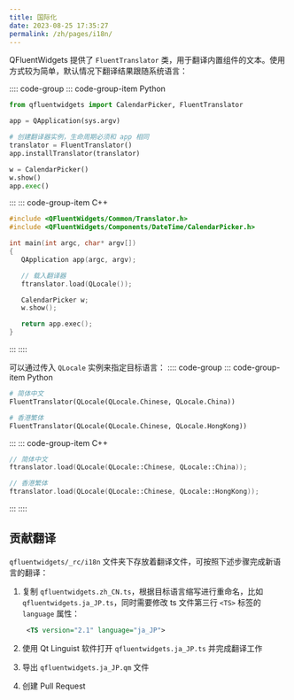 ```yaml
---
title: 国际化
date: 2023-08-25 17:35:27
permalink: /zh/pages/i18n/
---
```


QFluentWidgets 提供了 `FluentTranslator` 类，用于翻译内置组件的文本。使用方式较为简单，默认情况下翻译结果跟随系统语言：

:::: code-group
::: code-group-item Python
```python
from qfluentwidgets import CalendarPicker, FluentTranslator

app = QApplication(sys.argv)

# 创建翻译器实例，生命周期必须和 app 相同
translator = FluentTranslator()
app.installTranslator(translator)

w = CalendarPicker()
w.show()
app.exec()
```
:::
::: code-group-item C++
```cpp
#include <QFluentWidgets/Common/Translator.h>
#include <QFluentWidgets/Components/DateTime/CalendarPicker.h>

int main(int argc, char* argv[])
{
   QApplication app(argc, argv);

   // 载入翻译器
   ftranslator.load(QLocale());

   CalendarPicker w;
   w.show();

   return app.exec();
}
```
:::
::::

可以通过传入 `QLocale` 实例来指定目标语言：
:::: code-group
::: code-group-item Python
```python
# 简体中文
FluentTranslator(QLocale(QLocale.Chinese, QLocale.China))

# 香港繁体
FluentTranslator(QLocale(QLocale.Chinese, QLocale.HongKong))
```
:::
::: code-group-item C++
```cpp
// 简体中文
ftranslator.load(QLocale(QLocale::Chinese, QLocale::China));

// 香港繁体
ftranslator.load(QLocale(QLocale::Chinese, QLocale::HongKong));
```
:::
::::

## 贡献翻译
`qfluentwidgets/_rc/i18n` 文件夹下存放着翻译文件，可按照下述步骤完成新语言的翻译：
1. 复制 `qfluentwidgets.zh_CN.ts`，根据目标语言缩写进行重命名，比如 `qfluentwidgets.ja_JP.ts`，同时需要修改 ts 文件第三行 `<TS>` 标签的 `language` 属性：

   ```xml
    <TS version="2.1" language="ja_JP">
   ```

2. 使用 Qt Linguist 软件打开 `qfluentwidgets.ja_JP.ts` 并完成翻译工作
3. 导出 `qfluentwidgets.ja_JP.qm` 文件
4. 创建 Pull Request